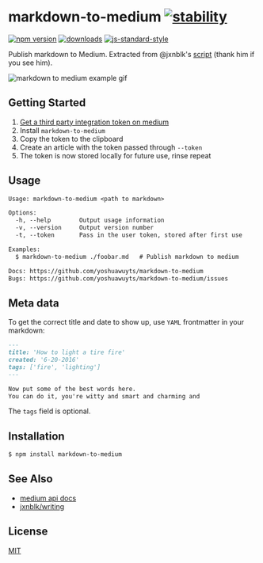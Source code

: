 # markdown-to-medium [![stability][0]][1]
[![npm version][2]][3] [![downloads][8]][9] [![js-standard-style][10]][11]

Publish markdown to Medium. Extracted from @jxnblk's
[script](https://github.com/jxnblk/writing/blob/gh-pages/medium.js) (thank him
if you see him).

![markdown to medium example gif](./medium.gif)

## Getting Started
1. [Get a third party integration token on medium][register]
2. Install `markdown-to-medium`
2. Copy the token to the clipboard
3. Create an article with the token passed through `--token`
4. The token is now stored locally for future use, rinse repeat

## Usage
```txt
Usage: markdown-to-medium <path to markdown>

Options:
  -h, --help        Output usage information
  -v, --version     Output version number
  -t, --token       Pass in the user token, stored after first use

Examples:
  $ markdown-to-medium ./foobar.md   # Publish markdown to medium

Docs: https://github.com/yoshuawuyts/markdown-to-medium
Bugs: https://github.com/yoshuawuyts/markdown-to-medium/issues
```

## Meta data
To get the correct title and date to show up, use `YAML` frontmatter in your
markdown:
```md
---
title: 'How to light a tire fire'
created: '6-20-2016'
tags: ['fire', 'lighting']
---

Now put some of the best words here.
You can do it, you're witty and smart and charming and
```

The `tags` field is optional.

## Installation
```sh
$ npm install markdown-to-medium
```

## See Also
- [medium api docs](https://github.com/Medium/medium-api-docs)
- [jxnblk/writing](https://github.com/jxnblk/writing)

## License
[MIT](https://tldrlegal.com/license/mit-license)

[register]: https://medium.com/me/settings
[0]: https://img.shields.io/badge/stability-experimental-orange.svg?style=flat-square
[1]: https://nodejs.org/api/documentation.html#documentation_stability_index
[2]: https://img.shields.io/npm/v/markdown-to-medium.svg?style=flat-square
[3]: https://npmjs.org/package/markdown-to-medium
[4]: https://img.shields.io/travis/yoshuawuyts/markdown-to-medium/master.svg?style=flat-square
[5]: https://travis-ci.org/yoshuawuyts/markdown-to-medium
[6]: https://img.shields.io/codecov/c/github/yoshuawuyts/markdown-to-medium/master.svg?style=flat-square
[7]: https://codecov.io/github/yoshuawuyts/markdown-to-medium
[8]: http://img.shields.io/npm/dm/markdown-to-medium.svg?style=flat-square
[9]: https://npmjs.org/package/markdown-to-medium
[10]: https://img.shields.io/badge/code%20style-standard-brightgreen.svg?style=flat-square
[11]: https://github.com/feross/standard
